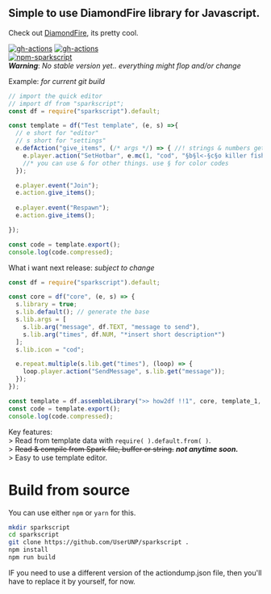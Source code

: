 ## Simple to use DiamondFire library for Javascript.

Check out [DiamondFire](https://mcdiamondfire.com), its pretty cool.  

[![gh-actions](https://github.com/UserUNP/sparkscript/actions/workflows/sparkscript.yml/badge.svg)](https://github.com/UserUNP/sparkscript/actions/workflows/sparkscript.yml)
[![gh-actions](https://github.com/UserUNP/sparkscript/actions/workflows/codeql.yml/badge.svg)](https://github.com/UserUNP/sparkscript/actions/workflows/codeql.yml)  
[![npm-sparkscript](https://nodei.co/npm/sparkscript.png)](https://npmjs.org/package/sparkscript)  
***Warning***: *No stable version yet.. everything might flop and/or change*  

Example: *for current git build*
```javascript
// import the quick editor
// import df from "sparkscript";
const df = require("sparkscript").default;

const template = df("Test template", (e, s) =>{
  // e short for "editor"
  // s short for "settings" 
  e.defAction("give_items", (/* args */) => { //! strings & numbers get parsed into their respective df values
    e.player.action("SetHotbar", e.mc(1, "cod", "§b§l<-§c§o killer fish §b§l->"), e.mc(1, "bow", "§b§l<-§c§o le bow §b§l->"))
    //* you can use & for other things. use § for color codes
  });

  e.player.event("Join");
  e.action.give_items();
  
  e.player.event("Respawn");
  e.action.give_items();

});

const code = template.export();
console.log(code.compressed);
```
What i want next release: *subject to change*
```javascript
const df = require("sparkscript").default;

const core = df("core", (e, s) => {
  s.library = true;
  s.lib.default(); // generate the base
  s.lib.args = [
    s.lib.arg("message", df.TEXT, "message to send"),
    s.lib.arg("times", df.NUM, "*insert short description*")
  ];
  s.lib.icon = "cod";

  e.repeat.multiple(s.lib.get("times"), (loop) => {
    loop.player.action("SendMessage", s.lib.get("message"));
  });
});

const template = df.assembleLibrary(">> how2df !!1", core, template_1, template_2/* ... etc */)
const code = template.export();
console.log(code.compressed);
```


Key features:  
\> Read from template data with `require( ).default.from( )`.  
\> ~~Read & compile from Spark file, buffer or string.~~ **_not anytime soon._**  
\> Easy to use template editor.  

# Build from source

You can use either `npm` or `yarn` for this.  

```sh
mkdir sparkscript
cd sparkscript
git clone https://github.com/UserUNP/sparkscript .
npm install
npm run build
```

IF you need to use a different version of the actiondump.json file,
then you'll have to replace it by yourself, for now.
